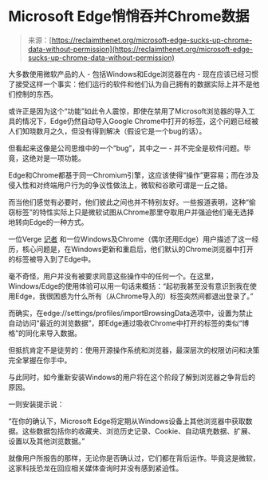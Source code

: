<!--yml

category: 未分类

date: 2024-05-27 14:32:05

-->

# Microsoft Edge悄悄吞并Chrome数据

> 来源：[https://reclaimthenet.org/microsoft-edge-sucks-up-chrome-data-without-permission](https://reclaimthenet.org/microsoft-edge-sucks-up-chrome-data-without-permission)

大多数使用微软产品的人 - 包括Windows和Edge浏览器在内 - 现在应该已经习惯了接受这样一个事实：他们运行的软件和他们认为自己拥有的数据实际上并不是他们控制的东西。

或许正是因为这个“功能”如此令人震惊，即使在禁用了Microsoft浏览器的导入工具的情况下，Edge仍然自动导入Google Chrome中打开的标签，这个问题已经被人们知晓数月之久，但没有得到解决（假设它是一个bug的话）。

但看起来这像是公司思维中的一个“bug”，其中之一 - 并不完全是软件问题。毕竟，这绝对是一项功能。

Edge和Chrome都基于同一Chromium引擎，这应该使得“操作”更容易；而在涉及侵入性和对终端用户行为的争议性做法上，微软和谷歌可谓是一丘之貉。

而当他们感觉有必要时，他们彼此之间也并不特别友好。一些报道表明，这种“偷窃标签”的特性实际上只是微软试图从Chrome那里夺取用户并强迫他们毫无选择地转向Edge的一种方式。

一位Verge [记者](https://www.theverge.com/24054329/microsoft-edge-automatic-chrome-import-data-feature) 和一位Windows及Chrome（偶尔还用Edge）用户描述了这一经历，核心问题是，在Windows更新和重启后，他们默认的Chrome浏览器中打开的标签被导入到了Edge中。

毫不奇怪，用户并没有被要求同意这些操作中的任何一个。在这里，Windows/Edge的使用体验可以用一句话来概括：“起初我甚至没有意识到我在使用Edge，我很困惑为什么所有（从Chrome导入的）标签突然间都退出登录了。”

而确实，在edge://settings/profiles/importBrowsingData选项中，设置为禁止自动访问“最近的浏览数据”，即Edge通过吸收Chrome中打开的标签的类似“博格”的同化来导入数据。

但抵抗肯定不是徒劳的：使用开源操作系统和浏览器，最深层次的权限访问和决策完全掌握在你手中。

与此同时，如今重新安装Windows的用户将在这个阶段了解到浏览器之争背后的原因。

一则安装提示说：

“在你的确认下，Microsoft Edge将定期从Windows设备上其他浏览器中获取数据。这些数据包括你的收藏夹、浏览历史记录、Cookie、自动填充数据、扩展、设置以及其他浏览数据。”

就像用户所报告的那样，无论你是否确认过，它们都在背后运作。毕竟这是微软，这家科技恐龙在回应相关媒体查询时并没有感到紧迫性。
